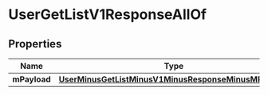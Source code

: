 
# UserGetListV1ResponseAllOf

## Properties
Name | Type | Description | Notes
------------ | ------------- | ------------- | -------------
**mPayload** | [**UserMinusGetListMinusV1MinusResponseMinusMPayload**](UserMinusGetListMinusV1MinusResponseMinusMPayload.md) |  | 



